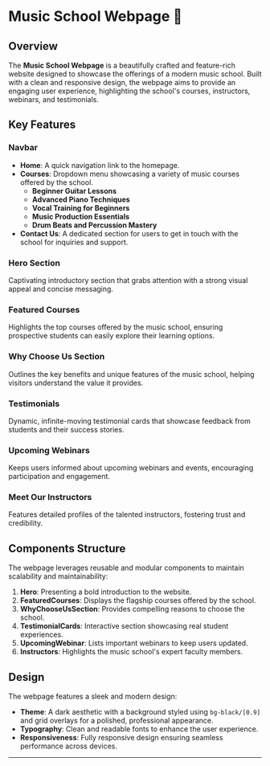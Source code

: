 # Music School Webpage 🎵

## Overview

The **Music School Webpage** is a beautifully crafted and feature-rich website designed to showcase the offerings of a modern music school. Built with a clean and responsive design, the webpage aims to provide an engaging user experience, highlighting the school's courses, instructors, webinars, and testimonials.

## Key Features

### Navbar
- **Home**: A quick navigation link to the homepage.
- **Courses**: Dropdown menu showcasing a variety of music courses offered by the school.
  - **Beginner Guitar Lessons**
  - **Advanced Piano Techniques**
  - **Vocal Training for Beginners**
  - **Music Production Essentials**
  - **Drum Beats and Percussion Mastery**
- **Contact Us**: A dedicated section for users to get in touch with the school for inquiries and support.

### Hero Section
Captivating introductory section that grabs attention with a strong visual appeal and concise messaging.

### Featured Courses
Highlights the top courses offered by the music school, ensuring prospective students can easily explore their learning options.

### Why Choose Us Section
Outlines the key benefits and unique features of the music school, helping visitors understand the value it provides.

### Testimonials
Dynamic, infinite-moving testimonial cards that showcase feedback from students and their success stories.

### Upcoming Webinars
Keeps users informed about upcoming webinars and events, encouraging participation and engagement.

### Meet Our Instructors
Features detailed profiles of the talented instructors, fostering trust and credibility.

## Components Structure

The webpage leverages reusable and modular components to maintain scalability and maintainability:

1. **Hero**: Presenting a bold introduction to the website.
2. **FeaturedCourses**: Displays the flagship courses offered by the school.
3. **WhyChooseUsSection**: Provides compelling reasons to choose the school.
4. **TestimonialCards**: Interactive section showcasing real student experiences.
5. **UpcomingWebinar**: Lists important webinars to keep users updated.
6. **Instructors**: Highlights the music school's expert faculty members.

## Design

The webpage features a sleek and modern design:
- **Theme**: A dark aesthetic with a background styled using `bg-black/[0.9]` and grid overlays for a polished, professional appearance.
- **Typography**: Clean and readable fonts to enhance the user experience.
- **Responsiveness**: Fully responsive design ensuring seamless performance across devices.

---
